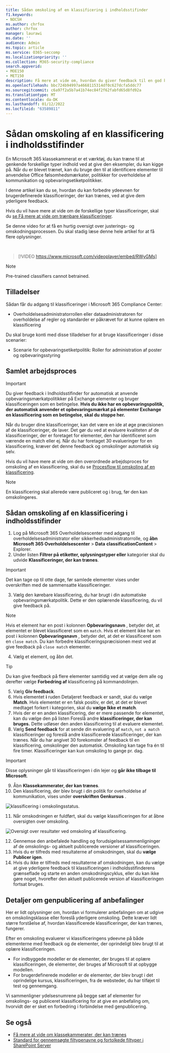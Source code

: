 ```yaml
---
title: Sådan omskoling af en klassificering i indholdsstifinder
f1.keywords:
- NOCSH
ms.author: chrfox
author: chrfox
manager: laurawi
ms.date: ''
audience: Admin
ms.topic: article
ms.service: O365-seccomp
ms.localizationpriority: ''
ms.collection: M365-security-compliance
search.appverid:
- MOE150
- MET150
description: Få mere at vide om, hvordan du giver feedback til en god klassificering i Indholdsstifinder.
ms.openlocfilehash: bbc724b94997a4668115314df0c627dcfa5ddc77
ms.sourcegitcommit: c6a97f2a5b7a41b74ec84f2f62fabfd65d8fd92a
ms.translationtype: MT
ms.contentlocale: da-DK
ms.lasthandoff: 01/12/2022
ms.locfileid: "63589811"
---
```

# <a name="how-to-retrain-a-classifier-in-content-explorer"></a>Sådan omskoling af en klassificering i indholdsstifinder

En Microsoft 365 klassekammerat er et værktøj, du kan træne til at genkende forskellige typer indhold ved at give den eksempler, du kan kigge på. Når du er blevet trænet, kan du bruge den til at identificere elementer til anvendelse Office følsomhedsmærkater, politikker for overholdelse af kommunikation og opbevaringsetiketpolitikker.

I denne artikel kan du se, hvordan du kan forbedre ydeevnen for brugerdefinerede klassificeringer, der kan trænes, ved at give dem yderligere feedback.

Hvis du vil have mere at vide om de forskellige typer klassificeringer, skal du [se Få mere at vide om trænbare klassificeringer](classifier-learn-about.md).

Se denne video for at få en hurtig oversigt over justerings- og omskodningsprocessen. Du skal stadig læse denne hele artikel for at få flere oplysninger.

</br>

> [!VIDEO https://www.microsoft.com/videoplayer/embed/RWyGMs]

> [!NOTE]
> Pre-trained classifiers cannot betrained.

## <a name="permissions"></a>Tilladelser

Sådan får du adgang til klassificeringer i Microsoft 365 Compliance Center:

- Overholdelsesadministratorrollen eller dataadministratoren for overholdelse af regler og standarder er påkrævet for at kunne oplære en klassificering

Du skal bruge konti med disse tilladelser for at bruge klassificeringer i disse scenarier:

- Scenarie for opbevaringsetiketpolitik: Roller for administration af poster og opbevaringsstyring 

## <a name="overall-workflow"></a>Samlet arbejdsproces

> [!IMPORTANT]
> Du giver feedback i Indholdsstifinder for automatisk at anvende opbevaringsmærkatpolitikker på Exchange elementer og bruger klassificeringen som en betingelse. **Hvis du ikke har en opbevaringspolitik, der automatisk anvender et opbevaringsmærkat på elementer Exchange en klassificering som en betingelse, skal du stoppe her.**

Når du bruger dine klassificeringer, kan det være en ide at øge præcisionen af de klassificeringer, de laver. Det gør du ved at evaluere kvaliteten af de klassificeringer, der er foretaget for elementer, den har identificeret som værende en match eller ej. Når du har foretaget 30 evalueringer for en klassificering, kræver det denne feedback og omskolinger automatisk sig selv.

Hvis du vil have mere at vide om den overordnede arbejdsproces for omskoling af en klassificering, skal du se [Procesflow til omskoling af en klassificering](classifier-learn-about.md#retraining-classifiers).

> [!NOTE]
> En klassificering skal allerede være publiceret og i brug, før den kan omskolingeres.

## <a name="how-to-retrain-a-classifier-in-content-explorer"></a>Sådan omskoling af en klassificering i indholdsstifinder

1. Log på Microsoft 365 Overholdelsescenter med adgang til overholdelsesadministrator eller sikkerhedsadministratorrolle, og **åbn Microsoft 365 Overholdelsescenter** >  **Data** **classificationContent** >  Explorer. 
2. Under listen **Filtrer på etiketter, oplysningstyper eller** kategorier skal du udvide **Klassificeringer, der kan trænes**.

> [!IMPORTANT]
> Det kan tage op til otte dage, før samlede elementer vises under overskriften med de sammensatte klassificeringer.

3. Vælg den kørebare klassificering, du har brugt i din automatiske opbevaringsmærkatpolitik. Dette er den oplærende klassificering, du vil give feedback på.

> [!NOTE]
> Hvis et element har en post i kolonnen **Opbevaringsnavn** , betyder det, at elementet er blevet klassificeret som en `match`.  Hvis et element ikke har en post i kolonnen **Opbevaringsnavn** , betyder det, at det er klassificeret som en `close match`. Du kan forbedre klassificeringspræcisionen mest ved at give feedback på `close match` elementer. 

4. Vælg et element, og åbn det.
 
 > [!TIP]
> Du kan give feedback på flere elementer samtidig ved at vælge dem alle og derefter vælge **Forbedring af** klassificering på kommandolinjen.

5. Vælg **Giv feedback**.
6. Hvis elementet **i** ruden Detaljeret feedback er sandt, skal du vælge **Match**.  Hvis elementet er en falsk positiv, er det, at det er blevet medtaget forkert i kategorien, skal du **vælge Ikke et match**.
7. Hvis der er en anden klassificering, der er mere passende for elementet, kan du vælge den på listen Foreslå andre **klassificeringer, der kan bruges.** Dette udløser den anden klassificering til at evaluere elementet.
8. Vælg **Send feedback** for at sende din evaluering af `match`, `not a match` klassificeringer og foreslå andre klassificerede klassificeringer, der kan trænes. Når du har angivet 30 forekomster af feedback til en klassificering, omskolinger den automatisk. Omskoling kan tage fra én til fire timer. Klassificeringer kan kun omskoling to gange pr. dag.

> [!IMPORTANT]
> Disse oplysninger går til klassificeringen i din lejer og **går ikke tilbage til Microsoft**.

9. Åbn **Klassekammerater, der kan trænes**.
10. Den klassificering, der blev brugt i din politik for overholdelse af kommunikation, vises under **overskriften Genkursus** .

![klassificering i omskolingsstatus.](../media/classifier-retraining.png)

11. Når omskodningen er fuldført, skal du vælge klassificeringen for at åbne oversigten over omskoling.

![Oversigt over resultater ved omskoling af klassificering.](../media/classifier-retraining-overview.png)

12. Gennemse den anbefalede handling og forudsigelsessammenligninger af de omskolings- og aktuelt publicerede versioner af klassificeringen.
13. Hvis du er tilfreds med resultaterne af omskodningen, skal du **vælge Publicer igen**.
14. Hvis du ikke er tilfreds med resultaterne af omskodningen, kan du vælge at give yderligere feedback til klassificeringen i indholdsstifinderens grænseflade og starte en anden omskodningscyklus, eller du kan ikke gøre noget, hvorefter den aktuelt publicerede version af klassificeringen fortsat bruges. 

## <a name="details-on-republishing-recommendations"></a>Detaljer om genpublicering af anbefalinger

Her er lidt oplysninger om, hvordan vi formulerer anbefalingen om at udgive en omskolingsklasse eller foreslå yderligere omskoling. Dette kræver lidt større forståelse af, hvordan klassificerede klassificeringer, der kan trænes, fungerer.

Efter en omskoling evaluerer vi klassificeringens ydeevne på både elementerne med feedback og de elementer, der oprindeligt blev brugt til at oplære klassificeringen. 

- For indbyggede modeller er de elementer, der bruges til at oplære klassificeringen, de elementer, der bruges af Microsoft til at opbygge modellen.
- For brugerdefinerede modeller er de elementer, der blev brugt i det oprindelige kursus, klassificeringen, fra de websteder, du har tilføjet til test og gennemgang.

Vi sammenligner ydelsesnumrene på begge sæt af elementer for omskolings- og publiceret klassificering for at give en anbefaling om, hvorvidt der er sket en forbedring i forbindelse med genpublicering. 

## <a name="see-also"></a>Se også

- [Få mere at vide om klassekammerater, der kan trænes](classifier-learn-about.md)
- [Standard for gennemsøgte filtypenavne og fortolkede filtyper i SharePoint Server](/sharepoint/technical-reference/default-crawled-file-name-extensions-and-parsed-file-types)